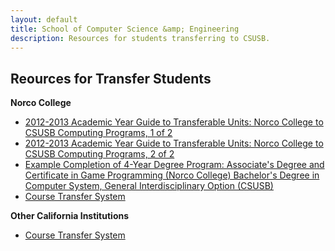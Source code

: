 ```yaml
---
layout: default
title: School of Computer Science &amp; Engineering
description: Resources for students transferring to CSUSB.
---
```


## Reources for __Transfer Students__

__Norco College__

- [2012-2013 Academic Year Guide to Transferable Units: Norco College to CSUSB Computing Programs, 1 of 2][norco-guide-1]
- [2012-2013 Academic Year Guide to Transferable Units: Norco College to CSUSB Computing Programs, 2 of 2][norco-guide-2]
- [Example Completion of 4-Year Degree Program: Associate's Degree and Certificate in Game Programming (Norco College) Bachelor's Degree in Computer System, General Interdisciplinary Option (CSUSB)][norco-game]
- [Course Transfer System][assist]

__Other California Institutions__

- [Course Transfer System][assist]

[norco-guide-1]: norco-csusb-computing-transfer-guide-1-of-2.pdf
[norco-guide-2]: norco-csusb-computing-transfer-guide-2-of-2.pdf
[norco-game]: norco-csusb-transfer-guide-game-programming.pdf
[assist]: http://assist.org/


